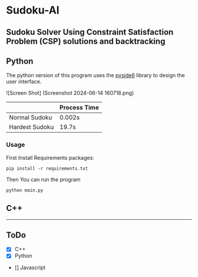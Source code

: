 # Sudoku-AI
Sudoku Solver Using Constraint Satisfaction Problem **(CSP)** solutions and backtracking
---
## Python
The python version of this program uses the [pyside6](https://doc.qt.io/qtforpython-6/) library to design the user interface.

![Screen Shot] (Screenshot 2024-06-14 160718.png)

|   | Process Time |
|---|--------------|
|Normal Sudoku |0.002s |
|Hardest Sudoku | 19.7s |

### Usage 
First Install Requirements packages:
```
pip install -r requirements.txt
```
Then You can run the program
```
python main.py
```
## C++

---
## ToDo
- [x] C++
- [x] Python
- [] Javascript
